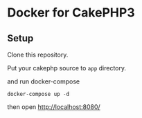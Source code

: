 # Docker for CakePHP3

## Setup

Clone this repository.

Put your cakephp source to `app` directory.

and run docker-compose

```
docker-compose up -d 
```

then open [http://localhost:8080/](http://localhost:8080/)
